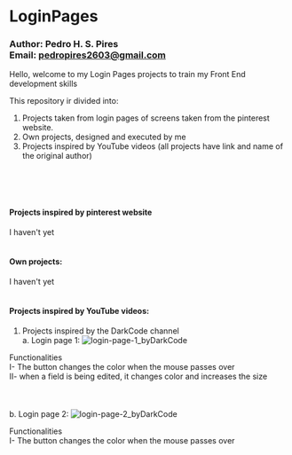 # LoginPages
### Author: Pedro H. S. Pires <br/>Email: pedropires2603@gmail.com


Hello, welcome to my Login Pages projects to train my Front End development skills

This repository ir divided into:
  1. Projects taken from login pages of screens taken from the pinterest website.
  2. Own projects, designed and executed by me
  3. Projects inspired by YouTube videos (all projects have link and name of the original author)
<br/>
<br/>
<br/>

#### Projects inspired by pinterest website<br/>
  I haven't yet<br/><br/>
  
#### Own projects:<br/>
  I haven't yet<br/><br/>

#### Projects inspired by YouTube videos:<br/>
1. Projects inspired by the DarkCode channel <br/>
  a. Login page 1:
    ![login-page-1_byDarkCode](https://github.com/pedroh2603/LoginPages/blob/master/imgs/login-page-1_byDarkCode.PNG)
    
  Functionalities <br/>
    I- The button changes the color when the mouse passes over <br/>
    II- when a field is being edited, it changes color and increases the size <br/>
    <br/>
    <br/>
    <br/>
  b. Login page 2:
    ![login-page-2_byDarkCode](https://github.com/pedroh2603/LoginPages/blob/master/imgs/login-page-2_byDarkCode.PNG)
    
  Functionalities <br/>
    I- The button changes the color when the mouse passes over <br/>
    
   
